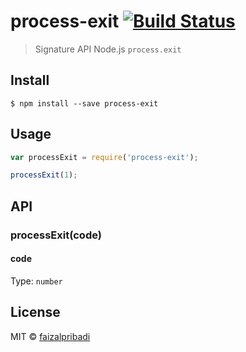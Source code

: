 # process-exit [![Build Status](https://travis-ci.org/faizalpribadi/process-exit.svg?branch=master)](https://travis-ci.org/faizalpribadi/process-exit)

> Signature API Node.js `process.exit`


## Install

```
$ npm install --save process-exit
```


## Usage

```js
var processExit = require('process-exit');

processExit(1);
```


## API

### processExit(code)

#### code

Type: `number`


## License

MIT © [faizalpribadi](http://faizalpribadi.github.io)
